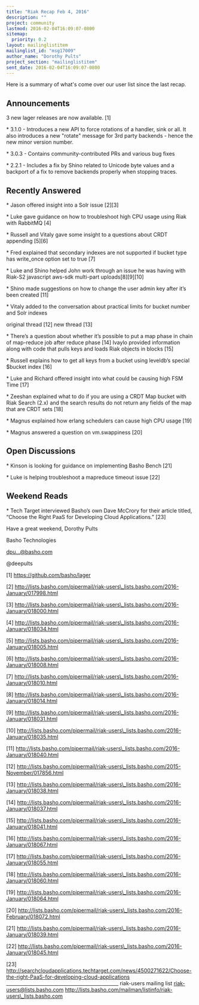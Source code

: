 ```yaml
---
title: "Riak Recap Feb 4, 2016"
description: ""
project: community
lastmod: 2016-02-04T16:09:07-0800
sitemap:
  priority: 0.2
layout: mailinglistitem
mailinglist_id: "msg17009"
author_name: "Dorothy Pults"
project_section: "mailinglistitem"
sent_date: 2016-02-04T16:09:07-0800
---
```



Here is a summary of what's come over our user list since the last recap.

## Announcements

3 new lager releases are now available. [1]

\* 3.1.0 - Introduces a new API to force rotations of a handler, sink or
all. It also introduces a new "rotate" message for 3rd party backends -
hence the new minor version number.

\* 3.0.3 - Contains community-contributed PRs and various bug fixes

\* 2.2.1 - Includes a fix by Shino related to Unicode byte values and a
backport of a fix to remove backends properly when stopping traces.

## Recently Answered

\* Jason offered insight into a Solr issue [2][3]

\* Luke gave guidance on how to troubleshoot high CPU usage using Riak with
RabbitMQ [4]

\* Russell and Vitaly gave some insight to a questions about CRDT appending
[5][6]

\* Fred explained that secondary indexes are not supported if bucket type
has write\_once option set to true [7]

\* Luke and Shino helped John work through an issue he was having with
Riak-S2 javascript aws-sdk multi-part uploads[8][9][10]

\* Shino made suggestions on how to change the user admin key after it’s
been created [11]

\* Vitaly added to the conversation about practical limits for bucket number
and Solr indexes

original thread [12] new thread [13]

\* There’s a question about whether it’s possible to put a map phase in
chain of map-reduce job after reduce phase [14] Ivaylo provided
information along with code that pulls keys and loads Riak objects in
blocks [15]

\* Russell explains how to get all keys from a bucket using leveldb’s
special $bucket index [16]

\* Luke and Richard offered insight into what could be causing high FSM Time
[17]

\* Zeeshan explained what to do if you are using a CRDT Map bucket with
Riak Search (2.x) and the search results do not return any fields of the
map that are CRDT sets [18]

\* Magnus explained how erlang schedulers can cause high CPU usage [19]

\* Magnus answered a question on vm.swappiness [20]

## Open Discussions

\* Kinson is looking for guidance on implementing Basho Bench [21]

\* Luke is helping troubleshoot a mapreduce timeout issue [22]

## Weekend Reads

\* Tech Target interviewed Basho’s own Dave McCrory for their article
titled, “Choose the Right PaaS for Developing Cloud Applications.” [23]

Have a great weekend,
Dorothy Pults

Basho Technologies

dpu...@basho.com

@deepults

[1] https://github.com/basho/lager

[2]
http://lists.basho.com/pipermail/riak-users\_lists.basho.com/2016-January/017998.html

[3]
http://lists.basho.com/pipermail/riak-users\_lists.basho.com/2016-January/018000.html

[4]
http://lists.basho.com/pipermail/riak-users\_lists.basho.com/2016-January/018034.html

[5]
http://lists.basho.com/pipermail/riak-users\_lists.basho.com/2016-January/018005.html

[6]
http://lists.basho.com/pipermail/riak-users\_lists.basho.com/2016-January/018008.html

[7]
http://lists.basho.com/pipermail/riak-users\_lists.basho.com/2016-January/018010.html

[8]
http://lists.basho.com/pipermail/riak-users\_lists.basho.com/2016-January/018014.html

[9]
http://lists.basho.com/pipermail/riak-users\_lists.basho.com/2016-January/018031.html

[10]
http://lists.basho.com/pipermail/riak-users\_lists.basho.com/2016-January/018035.html

[11]
http://lists.basho.com/pipermail/riak-users\_lists.basho.com/2016-January/018040.html

[12]
http://lists.basho.com/pipermail/riak-users\_lists.basho.com/2015-November/017856.html

[13]
http://lists.basho.com/pipermail/riak-users\_lists.basho.com/2016-January/018038.html

[14]
http://lists.basho.com/pipermail/riak-users\_lists.basho.com/2016-January/018037.html


[15]
http://lists.basho.com/pipermail/riak-users\_lists.basho.com/2016-January/018041.html

[16]
http://lists.basho.com/pipermail/riak-users\_lists.basho.com/2016-January/018067.html

[17]
http://lists.basho.com/pipermail/riak-users\_lists.basho.com/2016-January/018055.html

[18]
http://lists.basho.com/pipermail/riak-users\_lists.basho.com/2016-January/018060.html

[19]
http://lists.basho.com/pipermail/riak-users\_lists.basho.com/2016-January/018064.html

[20]
http://lists.basho.com/pipermail/riak-users\_lists.basho.com/2016-February/018072.html

[21]
http://lists.basho.com/pipermail/riak-users\_lists.basho.com/2016-January/018039.html

[22]
http://lists.basho.com/pipermail/riak-users\_lists.basho.com/2016-January/018045.html

[23]
http://searchcloudapplications.techtarget.com/news/4500271622/Choose-the-right-PaaS-for-developing-cloud-applications
\_\_\_\_\_\_\_\_\_\_\_\_\_\_\_\_\_\_\_\_\_\_\_\_\_\_\_\_\_\_\_\_\_\_\_\_\_\_\_\_\_\_\_\_\_\_\_
riak-users mailing list
riak-users@lists.basho.com
http://lists.basho.com/mailman/listinfo/riak-users\_lists.basho.com

